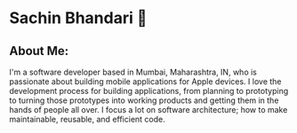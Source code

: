 # Sachin Bhandari 👋

## About Me:


I'm a software developer based in Mumbai, Maharashtra, IN, who is passionate about building mobile applications for Apple devices. I love the development process for building applications, from planning to prototyping to turning those prototypes into working products and getting them in the hands of people all over. I focus a lot on software architecture; how to make maintainable, reusable, and efficient code.

